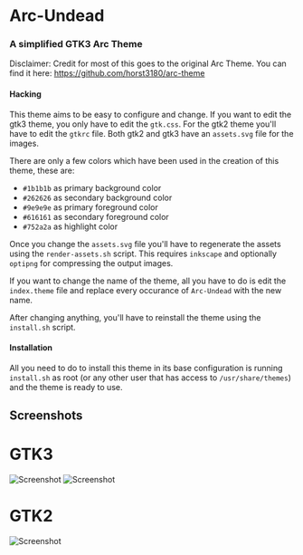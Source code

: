# Arc-Undead
### A simplified GTK3 Arc Theme

Disclaimer: Credit for most of this goes to the original Arc Theme.
You can find it here: https://github.com/horst3180/arc-theme

#### Hacking
This theme aims to be easy to configure and change. If you want to edit the gtk3 theme, you only have to edit the `gtk.css`.
For the gtk2 theme you'll have to edit the `gtkrc` file. Both gtk2 and gtk3 have an `assets.svg` file for the images.

There are only a few colors which have been used in the creation of this theme, these are:
 * `#1b1b1b` as primary background color
 * `#262626` as secondary background color
 * `#9e9e9e` as primary foreground color
 * `#616161` as secondary foreground color
 * `#752a2a` as highlight color

Once you change the `assets.svg` file you'll have to regenerate the assets using the `render-assets.sh` script.
This requires `inkscape` and optionally `optipng` for compressing the output images.

If you want to change the name of the theme, all you have to do is edit the `index.theme` file and replace every occurance of `Arc-Undead` with the new name.

After changing anything, you'll have to reinstall the theme using the `install.sh` script.

#### Installation

All you need to do to install this theme in its base configuration is running `install.sh` as root (or any other user that has access to `/usr/share/themes`) and the theme is ready to use.

## Screenshots

# GTK3
![Screenshot](https://i.imgur.com/Q31AUIL.png)
![Screenshot](https://i.imgur.com/qND1ebX.png)

# GTK2
![Screenshot](https://i.imgur.com/oFcLy2y.png)

